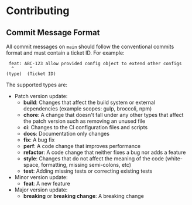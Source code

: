 # Contributing

## Commit Message Format

All commit messages on `main` should follow the conventional commits format and must contain a ticket ID. For example:

```text
 feat: ABC-123 allow provided config object to extend other configs
  ^      ^
(type)  (Ticket ID)
```

The supported types are:

- Patch version update:
  - **build**: Changes that affect the build system or external dependencies (example scopes: gulp, broccoli, npm)
  - **chore**: A change that doesn't fall under any other types that affect the patch version such as removing an unused file
  - **ci**: Changes to the CI configuration files and scripts
  - **docs**: Documentation only changes
  - **fix**: A bug fix
  - **perf**: A code change that improves performance
  - **refactor**: A code change that neither fixes a bug nor adds a feature
  - **style**: Changes that do not affect the meaning of the code (white-space, formatting, missing semi-colons, etc)
  - **test**: Adding missing tests or correcting existing tests
- Minor version update:
  - **feat**: A new feature
- Major version update:
  - **breaking** or **breaking change**: A breaking change
